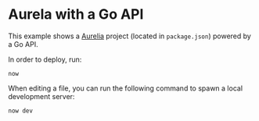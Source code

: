 # Aurela with a Go API

This example shows a [Aurelia](https://aurelia.io/) project (located in `package.json`) powered by a Go API.

In order to deploy, run:

```
now
```

When editing a file, you can run the following command to spawn a local development server:

```
now dev
```
